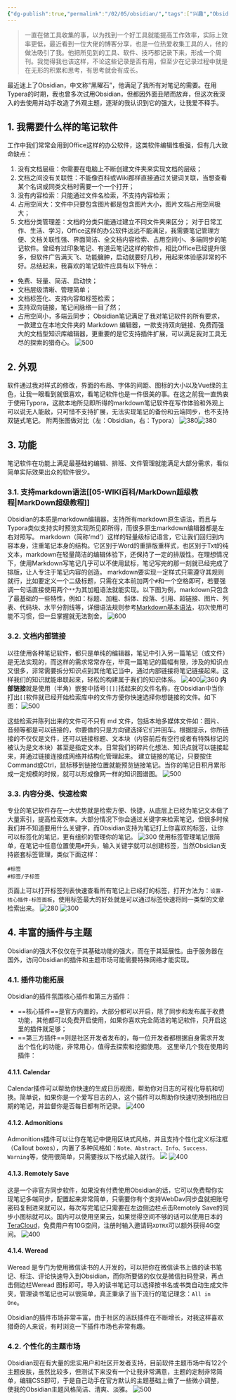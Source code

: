 ```yaml
---
{"dg-publish":true,"permalink":"/02/05/obsidian/","tags":["兴趣","Obsidian","gardenEntry"]}
---
```



> 一直在做工具收集的事，以为找到一个好工具就能提高工作效率，实际上效率更低，最近看到一位大佬的博客分享，也是一位热爱收集工具的人，他的做法吸引了我。他把所见到的工具、软件、技巧都记录下来，形成一个周刊。我觉得我也该这样，不论这些记录是否有用，但至少在记录过程中就是在无形的积累和思考，有思考就会有成长。

最近迷上了Obsidian，中文称“黑曜石”，他满足了我所有对笔记的需要。在用Typera的时期，我也曾多次试用Obsidian，但都因外面丑陋而放弃，但这次我深入的去使用并动手改造了外观主题，逐渐的我认识到它的强大，让我爱不释手。
## 1. 我需要什么样的笔记软件
工作中我们常常会用到Office这样的办公软件，这类软件编辑性极强，但有几大致命缺点：
1. 没有文档层级：你需要在电脑上不断创建文件夹来实现文档的层级；
2. 文档之间没有关联性：不能像百科或Wiki那样直接通过关键词关联，当想查看某个名词或同类文档时需要一个一个打开；
3. 没有内容检索：只能通过文件名检索，不支持内容检索；
4. 占用空间大：文件中只要包含图片都是包含图片大小，图片文档占用空间极大；
5. 文档分类管理差：文档的分类只能通过建立不同文件夹来区分；
对于日常工作、生活、学习，Office这样的办公软件远远不能满足，我需要笔记管理方便、文档关联性强、界面简洁、全文档内容检索、占用空间小、多端同步的笔记软件。曾经有过印象笔记、有道云笔记这样的软件，相比Office已经提升很多，但软件广告满天飞、功能臃肿，启动就要好几秒，用起来体验感非常的不好。总结起来，我喜欢的笔记软件应具有以下特点：
- 免费、轻量、简洁、启动快；
- 文档层级清晰、管理简单；
- 文档标签化、支持内容和标签检索；
- 支持双向链接，笔记间脉络一目了然；
- 占用空间小，多端云同步；
Obsidian笔记满足了我对笔记软件的所有要求，一款建立在本地文件夹的 Markdown 编辑器，一款支持双向链接、免费而强大的文档型知识库编辑器，更重要的是它支持插件扩展，可以满足我对工具无尽的探索的猎奇心。
![500](https://obsidian.md/images/screenshot-1.0-hero-combo.png)
## 2. 外观
软件通过我对样式的修改，界面的布局、字体的间距、图标的大小以及Vue绿的主色，让我一眼看到就很喜欢，看笔记软件也是一件很美的事。在这之前我一直热衷于使用Typora，这款本地所见即所得的markdown笔记软件在写作体验和外观上可以说无人能敌，只可惜不支持扩展，无法实现笔记的备份和云端同步，也不支持双链式笔记。
附两张图做对比（左：Obsidian，右：Typora）
![380](https://img.haohome.top/img20221203080146.png)![380](https://img.haohome.top/img20221203080326.png)
## 3. 功能
笔记软件在功能上满足最基础的编辑、排班、文件管理就能满足大部分需求，看似简单实际效果出众的软件很少。
### 3.1. 支持markdown语法[[05-WIKI百科/MarkDown超级教程\|MarkDown超级教程]]
Obsidian的本质是markdown编辑器，支持所有markdown原生语法，而且与Typora类似支持实时预览实现所见即所得，而很多原生markdown编辑器都是左右对照写。
markdown（简称‘md’）这样的轻量级标记语言，它让我们回归到内容本身，注重笔记本身的结构。它区别于Word的重排版重样式，也区别于Txt的纯文本，markdown在轻量简洁的编辑体验下，还保持了一定的排版性。在理想情况下，使用Markdown写笔记几乎可以不使用鼠标，笔记写完的那一刻就已经完成了排版，让人专注于笔记内容的创造。
markdown要实现一定样式只需遵守其规则就行，比如要定义一个二级标题，只需在文本前加两个`#`和一个空格即可，若要强调一句话直接使用两个`**`为其加粗语法就能实现。以下图为例，markdown只包含了最基础的一些特性，例如：标题、加粗、斜体、段落、引用、超链接、图片、列表、代码块、水平分割线等，详细语法规则参考[Markdown基本语法](http://markdown.p2hp.com/basic-syntax/)，初次使用可能不习惯，但一旦掌握就无法割舍。
![600](https://img.haohome.top/img20221203123829.png)
### 3.2. 文档内部链接
以往使用各种笔记软件，都只是单纯的编辑器，笔记中引入另一篇笔记（或文件）是无法实现的，而这样的需求常常存在，毕竟一篇笔记的篇幅有限，涉及的知识点又很多，非常需要拆分知识点到其他笔记当中，通过内部链接将笔记链接起来。这样我们的知识就能串联起来，轻松的构建属于我们的知识体系。
![400](https://img.haohome.top/img20221203132548.png)![360](https://img.haohome.top/img20221203133751.png)
**内部链接**就是使用（半角）嵌套中括号`[[]]`括起来的文件名称，在Obsidian中当你打出`[[`软件就已经开始检索库中的文件方便你快速选择你想链接的文件。如下图：
![500](https://img.haohome.top/img20221203133212.png)

这些检索并陈列出来的文件可不只有 md 文件，包括本地多媒体文件如：图片、音频等都是可以链接的，你要做的只是方向键选择它们并回车。根据提示，你所链接的不仅仅是文件，还可以链接标题、文本块（内容前后有空行或者有特殊标记的被认为是文本块）甚至是指定文本。日常我们的碎片化想法、知识点就可以链接起来，并通过链接连接成网络并结构化管理起来。
建立链接的笔记，只要按住Command或Ctrl，鼠标移到链接位置就能预览链接笔记。当你的笔记日积月累形成一定规模的时候，就可以形成像网一样的知识图谱图。
![500](https://img.haohome.top/img20221203142526.png)
### 3.3. 内容分类、快速检索
专业的笔记软件存在一大优势就是检索方便、快捷，从底层上已经为笔记文本做了大量索引，提高检索效率。大部分情况下你会通过关键字来检索笔记，但很多时候我们并不知道要用什么关键字，而Obsidian支持为笔记打上你喜欢的标签，让你可以标签化的笔记，更有组织的管理你的笔记。
![300](https://img.haohome.top/img20221203142824.png)
使用标签管理笔记很简单，在笔记中任意位置使用`#`开头，输入关键字就可以创建标签，当然Obsidian支持嵌套标签管理，类似下面这样：
```
#标签
#标签/子标签
```
页面上可以打开标签列表快速查看所有笔记上已经打的标签，打开方法为：`设置-核心插件-标签面板`，使用标签最大的好处就是可以通过标签快速将同一类型的文章检索出来。
![280](https://img.haohome.top/img20221203145450.png)                ![300](https://img.haohome.top/img20221203145753.png)
## 4. 丰富的插件与主题
Obsidian的强大不仅仅在于其基础功能的强大，而在于其延展性。由于服务器在国外，访问Obsidian的插件和主题市场可能需要特殊网络才能实现。
### 4.1. 插件功能拓展
Obsidian的插件氛围核心插件和第三方插件：
- ==核心插件==是官方内置的，大部分都可以开启，除了同步和发布属于收费功能，其他都可以免费开启使用，如果你喜欢完全简洁的笔记软件，只开启这里的插件就足够；
- ==第三方插件==则是社区开发者发布的，每一位开发者都根据自身需求开发出个性化的功能，非常用心，值得去探索和挖掘使用。
这里举几个我在使用的插件：
#### 4.1.1. Calendar
Calendar插件可以帮助你快速的生成日历视图，帮助你对日志的可视化导航和切换。简单说，如果你是一个爱写日志的人，这个插件可以帮助你快速切换到相应日期的笔记，并监督你是否每日都有所记录。
![400](https://img.haohome.top/img20221203151518.png)

#### 4.1.2. Admonitions
Admonitions插件可以让你在笔记中使用区块式风格，并且支持个性化定义标注框（Callout boxes），内置了多种风格如：`Note、Abstract、Info、Success、Warning`等，使用很简单，只需要按以下格式输入就行。
![](https://img.haohome.top/img20221203152811.png)
![400](https://img.haohome.top/202212/1R4i3k%20.gif)
#### 4.1.3. Remotely Save
这是一个非官方同步软件，如果没有付费使用Obsidian的话，它可以免费帮你实现笔记多端同步，配置起来非常简单，只需要你有个支持WebDav同步盘就把账号密码复制进来就可以，每次写完笔记只需要在左边侧边栏点击Remotely Save的同步小图标就可以。国内可以使用坚果云，如果觉得空间不够的话可以使用日本的[TeraCloud](https://teracloud.jp/en)，免费用户有10G空间，注册时输入邀请码`XDTRX`可以额外获得4G空间。
![400](https://img.haohome.top/img20221203153208.png)

#### 4.1.4. Weread
Weread 是专门为使用微信读书的人开发的，可以把你在微信读书上做的读书笔记、标注、评论快速导入到Obsidian，而你所要做的仅仅是微信扫码登录，再点击侧边栏Weread 图标即可。导入的读书笔记可以选择按书名或书类自动生成文件夹，管理读书笔记也可以很简单，真正秉承了当下流行的笔记理念：`All in One`。

Obsidian的插件市场非常丰富，由于社区的活跃插件在不断增长，对我这样喜欢猎奇的人来说，有时浏览一下插件市场也非常有趣。
### 4.2. 个性化的主题市场
Obsidian现在有大量的忠实用户和社区开发者支持，目前软件主题市场中有122个主题皮肤，虽然比较多，但测试下来没有一个让我非常满意，主题的定制非常简单，编辑CSS即可，于是自己动手在官方默认的主题基础上做了一些微小调整，使我的Obsidian主题风格简洁、清爽、淡雅。
![500](https://img.haohome.top/img20221203154317.png)
